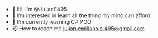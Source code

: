- 👋 Hi, I’m @JulianE495
- 👀 I’m interested in learn all the thing my mind can afford.
- 🌱 I’m currently learning C# POO
- 📫 How to reach me julian.emiliano.s.495@gmail.com

<!---
JulianE495/JulianE495 is a ✨ special ✨ repository because its `README.md` (this file) appears on your GitHub profile.
You can click the Preview link to take a look at your changes.
--->
